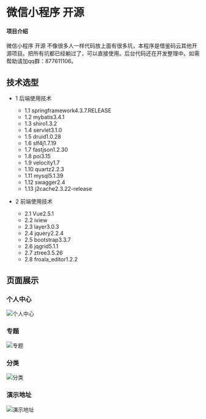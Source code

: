 # 微信小程序 开源

#### 项目介绍
微信小程序 开源  不像很多人一样代码放上面有很多坑，本程序是借鉴码云其他开源项目。把所有坑都已经躺过了，可以直接使用。后台代码还在开发整理中。如需帮助请加qq群：877611106。

## 技术选型
* 1 后端使用技术
    * 1.1 springframework4.3.7.RELEASE
    * 1.2 mybatis3.4.1
    * 1.3 shiro1.3.2
    * 1.4 servlet3.1.0
    * 1.5 druid1.0.28
    * 1.6 slf4j1.7.19
    * 1.7 fastjson1.2.30
    * 1.8 poi3.15
    * 1.9 velocity1.7
    * 1.10 quartz2.2.3
    * 1.11 mysql5.1.39
    * 1.12 swagger2.4
    * 1.13 j2cache2.3.22-release
        
* 2 前端使用技术
    * 2.1 Vue2.5.1
    * 2.2 iview
    * 2.3 layer3.0.3
    * 2.4 jquery2.2.4
    * 2.5 bootstrap3.3.7
    * 2.6 jqgrid5.1.1
    * 2.7 ztree3.5.26
    * 2.8 froala_editor1.2.2

## 页面展示
### 个人中心
![](http://pgf1db9j6.bkt.clouddn.com/Advertisement1.png "个人中心")
### 专题
![](http://pgf1db9j6.bkt.clouddn.com/Advertisement2.png "专题")
### 分类
![](http://pgf1db9j6.bkt.clouddn.com/Advertisement3.png "分类")
### 演示地址
![](http://pgf1db9j6.bkt.clouddn.com/Advertisement4.jpg "演示地址")